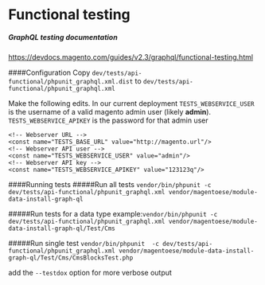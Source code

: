 # Functional testing

##### GraphQL testing documentation
<https://devdocs.magento.com/guides/v2.3/graphql/functional-testing.html>

####Configuration
Copy `dev/tests/api-functional/phpunit_graphql.xml.dist` to `dev/tests/api-functional/phpunit_graphql.xml`

Make the following edits. In our current deployment `TESTS_WEBSERVICE_USER` is the username of a valid magento admin user (likely **admin**). `TESTS_WEBSERVICE_APIKEY` is the password for that admin user

    <!-- Webserver URL -->
    <const name="TESTS_BASE_URL" value="http://magento.url"/>
    <!-- Webserver API user -->
    <const name="TESTS_WEBSERVICE_USER" value="admin"/>
    <!-- Webserver API key -->
    <const name="TESTS_WEBSERVICE_APIKEY" value="123123q"/>

####Running tests
#####Run all tests
`vendor/bin/phpunit -c dev/tests/api-functional/phpunit_graphql.xml vendor/magentoese/module-data-install-graph-ql`

#####Run tests for a data type
example:`vendor/bin/phpunit -c dev/tests/api-functional/phpunit_graphql.xml vendor/magentoese/module-data-install-graph-ql/Test/Cms`

#####Run single test
`vendor/bin/phpunit  -c dev/tests/api-functional/phpunit_graphql.xml vendor/magentoese/module-data-install-graph-ql/Test/Cms/CmsBlocksTest.php`

add the ` --testdox ` option for more verbose output